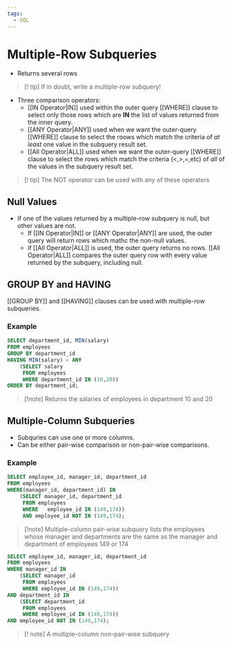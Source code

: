 ```yaml
---
tags:
  - SQL
---
```

# Multiple-Row Subqueries
- Returns several rows
> [! tip] If in doubt, write a multiple-row subquery!
- Three comparison operators:
	- [[IN Operator|IN]] used within the outer query [[WHERE]] clause to select only those rows which are **IN** the list of values returned from the inner query.
	- [[ANY Operator|ANY]] used when we want the outer-query [[WHERE]] clause to select the roows which match the criteria of *at least* one value in the subquery result set.
	- [[All Operator|ALL]] used when we want the outer-query [[WHERE]] clause to select the rows which match the criteria (<,>,=,etc) of *all* of the values in the subquery result set.
> [! tip] The NOT operator can be used with any of these operators

## Null Values
- If one of the values returned by a multiple-row subquery is null, but other values are not.
	- If [[IN Operator|IN]] or [[ANY Operator|ANY]] are used, the outer query will return rows which mathc the non-null values.
	- if [[All Operator|ALL]] is used, the outer query returns no rows. [[All Operator|ALL]] compares the outer query row with every value returned by the subquery, including null.

## GROUP BY and HAVING
[[GROUP BY]] and [[HAVING]] clauses can be used with multiple-row subqueries.

### Example
```SQL
SELECT department_id, MIN(salary)
FROM employees
GROUP BY department_id
HAVING MIN(salary) < ANY
	(SELECT salary
	 FROM employees
	 WHERE department_id IN (10,20))
ORDER BY department_id;
```
>[!note] Returns the salaries of employees in department 10 and 20


## Multiple-Column Subqueries
- Subquries can use one or more columns.
- Can be either pair-wise comparison or non-pair-wise comparisons.

### Example
```SQL
SELECT employee_id, manager_id, department_id
FROM employees
WHERE(manager_id, department_id) IN
	(SELECT manager_id, department_id
	 FROM employees
	 WHERE   employee_id IN (149,174))
	 AND employee_id NOT IN (149,174);
```
> [!note] Multiple-column pair-wise subquery lists the employees whose manager and departments are the same as the manager and department of employees 149 or 174

```SQL
SELECT employee_id, manager_id, department_id
FROM employees
WHERE manager_id IN
	(SELECT manager_id
	 FROM employees
	 WHERE employee_id IN (149,174))
AND department_id IN
	(SELECT department_id
	 FROM employees
	 WHERE employee_id IN (149,174))
AND employee_id NOT IN (149,174);
```
>[! note] A multiple-column non-pair-wise subquery
